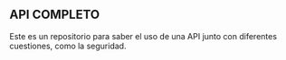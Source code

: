 ## API COMPLETO 

Este es un repositorio para saber el uso de una API junto con diferentes cuestiones, como la seguridad.